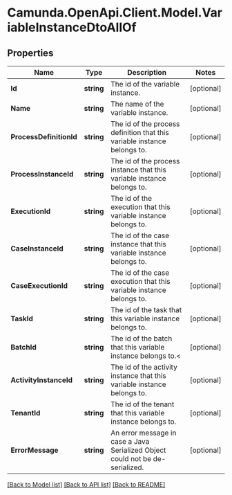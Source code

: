 # Camunda.OpenApi.Client.Model.VariableInstanceDtoAllOf

## Properties

Name | Type | Description | Notes
------------ | ------------- | ------------- | -------------
**Id** | **string** | The id of the variable instance. | [optional] 
**Name** | **string** | The name of the variable instance. | [optional] 
**ProcessDefinitionId** | **string** | The id of the process definition that this variable instance belongs to. | [optional] 
**ProcessInstanceId** | **string** | The id of the process instance that this variable instance belongs to. | [optional] 
**ExecutionId** | **string** | The id of the execution that this variable instance belongs to. | [optional] 
**CaseInstanceId** | **string** | The id of the case instance that this variable instance belongs to. | [optional] 
**CaseExecutionId** | **string** | The id of the case execution that this variable instance belongs to. | [optional] 
**TaskId** | **string** | The id of the task that this variable instance belongs to. | [optional] 
**BatchId** | **string** | The id of the batch that this variable instance belongs to.&lt; | [optional] 
**ActivityInstanceId** | **string** | The id of the activity instance that this variable instance belongs to. | [optional] 
**TenantId** | **string** | The id of the tenant that this variable instance belongs to. | [optional] 
**ErrorMessage** | **string** | An error message in case a Java Serialized Object could not be de-serialized. | [optional] 

[[Back to Model list]](../README.md#documentation-for-models) [[Back to API list]](../README.md#documentation-for-api-endpoints) [[Back to README]](../README.md)

